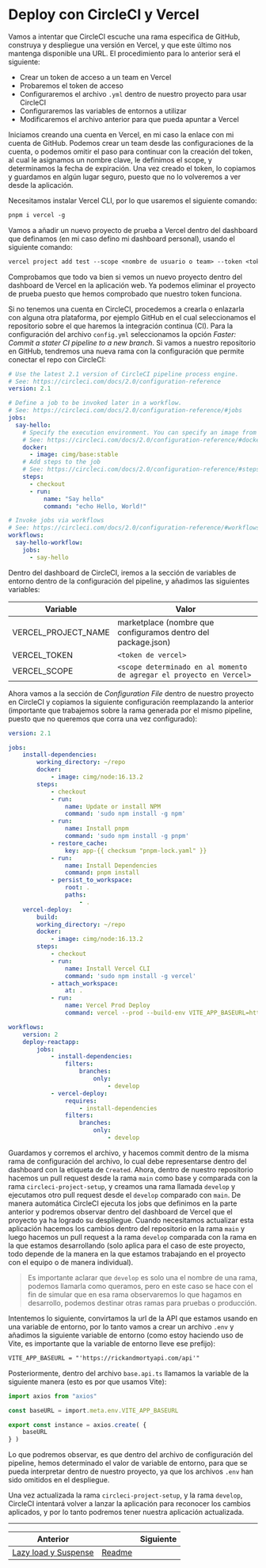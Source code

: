 # Deploy con CircleCI y Vercel

Vamos a intentar que CircleCI escuche una rama especifica de GitHub, construya y despliegue una versión en Vercel, y que este último nos mantenga disponible una URL. El procedimiento para lo anterior será el siguiente:

- Crear un token de acceso a un team en Vercel
- Probaremos el token de acceso
- Configuraremos el archivo `.yml` dentro de nuestro proyecto para usar CircleCI
- Configuraremos las variables de entornos a utilizar
- Modificaremos el archivo anterior para que pueda apuntar a Vercel

Iniciamos creando una cuenta en Vercel, en mi caso la enlace con mi cuenta de GitHub. Podemos crear un team desde las configuraciones de la cuenta, o podemos omitir el paso para continuar con la creación del token, al cual le asignamos un nombre clave, le definimos el scope, y determinamos la fecha de expiración. Una vez creado el token, lo copiamos y guardamos en algún lugar seguro, puesto que no lo volveremos a ver desde la aplicación.

Necesitamos instalar Vercel CLI, por lo que usaremos el siguiente comando:

```txt
pnpm i vercel -g 
```

Vamos a añadir un nuevo proyecto de prueba a Vercel dentro del dashboard que definamos (en mi caso defino mi dashboard personal), usando el siguiente comando:

```txt
vercel project add test --scope <nombre de usuario o team> --token <token>
```

Comprobamos que todo va bien si vemos un nuevo proyecto dentro del dashboard de Vercel en la aplicación web. Ya podemos eliminar el proyecto de prueba puesto que hemos comprobado que nuestro token funciona.

Si no tenemos una cuenta en CircleCI, procedemos a crearla o enlazarla con alguna otra plataforma, por ejemplo GitHub en el cual seleccionamos el repositorio sobre el que haremos la integración continua (CI). Para la configuración del archivo `config.yml` seleccionamos la opción *Faster: Commit a stater CI pipeline to a new branch*. Si vamos a nuestro repositorio en GitHub, tendremos una nueva rama con la configuración que permite conectar el repo con CircleCI:

```yml
# Use the latest 2.1 version of CircleCI pipeline process engine.
# See: https://circleci.com/docs/2.0/configuration-reference
version: 2.1

# Define a job to be invoked later in a workflow.
# See: https://circleci.com/docs/2.0/configuration-reference/#jobs
jobs:
  say-hello:
    # Specify the execution environment. You can specify an image from Dockerhub or use one of our Convenience Images from CircleCI's Developer Hub.
    # See: https://circleci.com/docs/2.0/configuration-reference/#docker-machine-macos-windows-executor
    docker:
      - image: cimg/base:stable
    # Add steps to the job
    # See: https://circleci.com/docs/2.0/configuration-reference/#steps
    steps:
      - checkout
      - run:
          name: "Say hello"
          command: "echo Hello, World!"

# Invoke jobs via workflows
# See: https://circleci.com/docs/2.0/configuration-reference/#workflows
workflows:
  say-hello-workflow:
    jobs:
      - say-hello
```

Dentro del dashboard de CircleCI, iremos a la sección de variables de entorno dentro de la configuración del pipeline, y añadimos las siguientes variables:

| Variable            | Valor                                                                |
| ------------------- | -------------------------------------------------------------------- |
| VERCEL_PROJECT_NAME | marketplace (nombre que configuramos dentro del package.json)        |
| VERCEL_TOKEN        | `<token de vercel>`                                                  |
| VERCEL_SCOPE        | `<scope determinado en al momento de agregar el proyecto en Vercel>` |

Ahora vamos a la sección de *Configuration File* dentro de nuestro proyecto en CircleCI y copiamos la siguiente configuración reemplazando la anterior (importante que trabajemos sobre la rama generada por el mismo pipeline, puesto que no queremos que corra una vez configurado):

```yml
version: 2.1

jobs:
    install-dependencies:
        working_directory: ~/repo
        docker:
            - image: cimg/node:16.13.2
        steps:
            - checkout
            - run:
                name: Update or install NPM
                command: 'sudo npm install -g npm'
            - run:
                name: Install pnpm
                command: 'sudo npm install -g pnpm'
            - restore_cache:
                key: app-{{ checksum "pnpm-lock.yaml" }}
            - run:
                name: Install Dependencies
                command: pnpm install
            - persist_to_workspace:
                root: .
                paths:
                    - .
    vercel-deploy:
        build:
        working_directory: ~/repo
        docker:
            - image: cimg/node:16.13.2
        steps:
            - checkout
            - run:
                name: Install Vercel CLI
                command: 'sudo npm install -g vercel'
            - attach_workspace:
                at: .
            - run:
                name: Vercel Prod Deploy
                command: vercel --prod --build-env VITE_APP_BASEURL=https://rickandmortyapi.com/api --name $VERCEL_PROJECT_NAME --scope $VERCEL_SCOPE --token=$VERCEL_TOKEN --yes

workflows:
    version: 2
    deploy-reactapp:
        jobs:
            - install-dependencies:
                filters:
                    branches:
                        only:
                            - develop
            - vercel-deploy:
                requires:
                    - install-dependencies
                filters:
                    branches:
                        only:
                            - develop
```

Guardamos y corremos el archivo, y hacemos commit dentro de la misma rama de configuración del archivo, lo cual debe representarse dentro del dashboard con la etiqueta de `Created`. Ahora, dentro de nuestro repositorio hacemos un pull request desde la rama `main` como base y comparada con la rama `circleci-project-setup`, y creamos una rama llamada `develop` y ejecutamos otro pull request desde el `develop` comparado con `main`. De manera automática CircleCI ejecuta los jobs que definimos en la parte anterior y podremos observar dentro del dashboard de Vercel que el proyecto ya ha logrado su despliegue. Cuando necesitamos actualizar esta aplicación hacemos los cambios dentro del repositorio en la rama `main` y luego hacemos un pull request a la rama `develop` comparada con la rama en la que estamos desarrollando (solo aplica para el caso de este proyecto, todo depende de la manera en la que estamos trabajando en el proyecto con el equipo o de manera individual).

> Es importante aclarar que `develop` es solo una el nombre de una rama, podemos llamarla como queramos, pero en este caso se hace con el fin de simular que en esa rama observaremos lo que hagamos en desarrollo, podemos destinar otras ramas para pruebas o producción.

Intentemos lo siguiente, convirtamos la url de la API que estamos usando en una variable de entorno, por lo tanto vamos a crear un archivo `.env` y añadimos la siguiente variable de entorno (como estoy haciendo uso de Vite, es importante que la variable de entorno lleve ese prefijo):

```txt
VITE_APP_BASEURL = "'https://rickandmortyapi.com/api'"
```

Posteriormente, dentro del archivo `base.api.ts` llamamos la variable de la siguiente manera (esto es por que usamos Vite):

```ts
import axios from "axios"

const baseURL = import.meta.env.VITE_APP_BASEURL

export const instance = axios.create( {
    baseURL
} )
```

Lo que podremos observar, es que dentro del archivo de configuración del pipeline, hemos determinado el valor de variable de entorno, para que se pueda interpretar dentro de nuestro proyecto, ya que los archivos `.env` han sido omitidos en el despliegue.

Una vez actualizada la rama `circleci-project-setup`, y la rama `develop`, CircleCI intentará volver a lanzar la aplicación para reconocer los cambios aplicados, y por lo tanto podremos tener nuestra aplicación actualizada.

___

| Anterior                                              |                        | Siguiente |
| ----------------------------------------------------- | ---------------------- | --------- |
| [Lazy load y Suspense](./P17T1_Lazy_load_Suspense.md) | [Readme](../README.md) |           |
